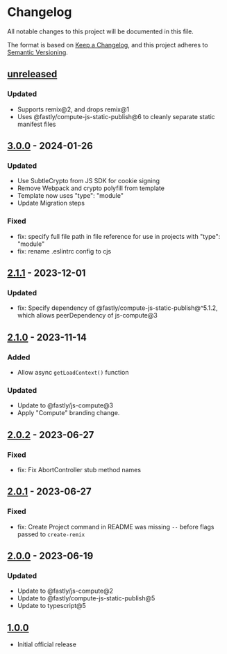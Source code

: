 # Changelog

All notable changes to this project will be documented in this file.

The format is based on [Keep a Changelog](https://keepachangelog.com/en/1.0.0/),
and this project adheres to [Semantic Versioning](https://semver.org/spec/v2.0.0.html).

## [unreleased]

### Updated

- Supports remix@2, and drops remix@1
- Uses @fastly/compute-js-static-publish@6 to cleanly separate static manifest files

## [3.0.0] - 2024-01-26

### Updated

- Use SubtleCrypto from JS SDK for cookie signing
- Remove Webpack and crypto polyfill from template
- Template now uses "type": "module"
- Update Migration steps

### Fixed

- fix: specify full file path in file reference for use in projects with "type": "module"
- fix: rename .eslintrc config to cjs

## [2.1.1] - 2023-12-01

### Updated

- fix: Specify dependency of @fastly/compute-js-static-publish@^5.1.2,
    which allows peerDependency of js-compute@3

## [2.1.0] - 2023-11-14

### Added

- Allow async `getLoadContext()` function

### Updated

- Update to @fastly/js-compute@3
- Apply "Compute" branding change.

## [2.0.2] - 2023-06-27

### Fixed

- fix: Fix AbortController stub method names

## [2.0.1] - 2023-06-27

### Fixed

- fix: Create Project command in README was missing `--` before flags passed to `create-remix`

## [2.0.0] - 2023-06-19

### Updated

- Update to @fastly/js-compute@2
- Update to @fastly/compute-js-static-publish@5
- Update to typescript@5

## [1.0.0]

- Initial official release

[unreleased]: https://github.com/fastly/remix-compute-js/compare/v3.0.0...HEAD
[3.0.0]: https://github.com/fastly/remix-compute-js/compare/v2.1.0...v3.0.0
[2.1.1]: https://github.com/fastly/remix-compute-js/compare/v2.1.0...v2.1.1
[2.1.0]: https://github.com/fastly/remix-compute-js/compare/v2.0.2...v2.1.0
[2.0.2]: https://github.com/fastly/remix-compute-js/compare/v2.0.1...v2.0.2
[2.0.1]: https://github.com/fastly/remix-compute-js/compare/v2.0.0...v2.0.1
[2.0.0]: https://github.com/fastly/remix-compute-js/compare/v1.0.0...v2.0.0
[1.0.0]: https://github.com/fastly/remix-compute-js/releases/tag/v1.0.0
